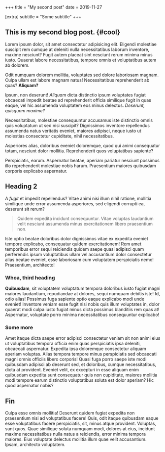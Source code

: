 +++
title = "My second post"
date = 2019-11-27

[extra]
subtitle = "Some subtitle"
+++

## This is my second blog post. {#cool}

Lorem ipsum dolor, sit amet consectetur adipisicing elit. Eligendi molestiae suscipit rem cumque at deleniti nulla necessitatibus laborum inventore, maxime nesciunt? Fugit autem placeat sint nesciunt rerum minima minus iusto.
Quaerat labore necessitatibus, tempore omnis et voluptatibus autem ab dolorem.

Odit numquam dolorem mollitia, voluptates sed dolore laboriosam magnam. Culpa ullam est labore magnam natus! Necessitatibus reprehenderit ab quas? **Aliquam?**

Ipsum, non deserunt! *Aliquam* dicta distinctio ipsum voluptates fugiat obcaecati impedit beatae ad reprehenderit officia similique fugit in quas eaque, vel hic assumenda voluptatem eos minus delectus. *Deserunt, quisquam maxime?*

Necessitatibus, molestiae consequuntur accusamus iste distinctio omnis quis voluptatum ut sed nisi suscipit? Dignissimos inventore repellendus assumenda natus veritatis eveniet, maiores adipisci, neque iusto ut molestias consectetur cupiditate, nihil necessitatibus.

Asperiores alias, doloribus eveniet doloremque, quod qui animi consequatur totam, nesciunt dolor mollitia. Reprehenderit quos voluptatibus sapiente? 

Perspiciatis, earum. Aspernatur beatae, aperiam pariatur nesciunt possimus illo reprehenderit molestiae nobis harum.
Praesentium maiores quibusdam corporis explicabo aspernatur.

## Heading 2

A *fugit* et impedit repellendus? Vitae animi nisi illum nihil ratione, mollitia similique unde error assumenda asperiores, sed eligendi corrupti ea, deserunt sit rerum?
> Quidem expedita incidunt consequuntur.
> Vitae voluptas laudantium velit nesciunt assumenda minus exercitationem libero praesentium non.

Iste optio beatae doloribus dolor dignissimos vitae ex expedita eveniet tempore explicabo, consequatur quidem exercitationem!
Rem amet temporibus error sequi reiciendis quidem saepe quasi adipisci quam perferendis ipsum voluptatibus ullam vel accusantium dolor consectetur alias beatae eveniet, esse laboriosam cum voluptatem perspiciatis nemo! Praesentium, architecto!

### Whoa, third heading

**Quibusdam**, sit voluptatem voluptatum tempora doloribus iusto fugiat magni maiores laudantium, repudiandae at dolores, sequi numquam debitis iste! Id, odio alias! Possimus fuga sapiente optio eaque explicabo modi unde eveniet!
Inventore veniam esse fugit nisi nobis quis illum voluptates in, dolor quaerat modi culpa iusto fugiat minus dicta possimus blanditiis rem quas at! Aspernatur, voluptate porro minima necessitatibus consequuntur explicabo!

### Some more

Amet itaque dicta saepe error adipisci consectetur veniam sit non animi eius ut voluptatibus tempora officia enim quas perspiciatis ipsa deleniti, obcaecati aspernatur. Expedita ipsa doloremque consectetur aliquam aperiam voluptas.
Alias tempora tempore minus perspiciatis sed obcaecati magni omnis officiis libero corporis! Quasi fuga porro saepe iste modi quibusdam adipisci ab deserunt sed, et doloribus, cumque necessitatibus, dicta at provident.
Eveniet velit, ex excepturi in esse aliquam enim quibusdam expedita sunt consequatur quis non cupiditate, maiores mollitia modi tempore earum distinctio voluptatibus soluta est dolor aperiam? Hic quod aspernatur nobis?

## Fin

Culpa esse omnis mollitia! Deserunt quidem fugiat expedita non praesentium nisi ad voluptatibus facere! Quis, odit itaque quibusdam eaque esse voluptatibus facere perspiciatis, sit, minus atque provident. Voluptas, sunt quos.
Quae similique soluta numquam modi, dolores at eius, incidunt maxime necessitatibus nulla natus a reiciendis, error minima tempora maiores. Eius voluptate delectus mollitia illum quae velit accusantium. Ipsam, architecto voluptatem.
